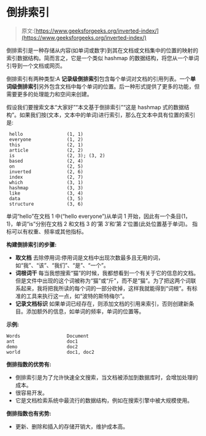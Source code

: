# 倒排索引

> 原文:[https://www.geeksforgeeks.org/inverted-index/](https://www.geeksforgeeks.org/inverted-index/)

倒排索引是一种存储从内容(如单词或数字)到其在文档或文档集中的位置的映射的索引数据结构。简而言之，它是一个类似 hashmap 的数据结构，将您从一个单词引导到一个文档或网页。

倒排索引有两种类型:A **记录级倒排索引**包含每个单词对文档的引用列表。一个**单词级倒排索引**另外包含文档中每个单词的位置。后一种形式提供了更多的功能，但需要更多的处理能力和空间来创建。

假设我们要搜索文本“大家好”“本文基于倒排索引”“这是 hashmap 式的数据结构”。如果我们按(文本，文本中的单词)进行索引，那么在文本中具有位置的索引是:

```
 hello                (1, 1)
 everyone             (1, 2)
 this                 (2, 1)
 article              (2, 2)
 is                   (2, 3); (3, 2)
 based                (2, 4)
 on                   (2, 5)
 inverted             (2, 6)
 index                (2, 7)
 which                (3, 1)
 hashmap              (3, 3)
 like                 (3, 4)
 data                 (3, 5)
 structure            (3, 6)
```

单词“hello”在文档 1 中(“hello everyone”)从单词 1 开始，因此有一个条目(1，1)，单词“is”分别在文档 2 和文档 3 的‘第 3’和‘第 2’位置(此处位置基于单词)。
指标可以有权重、频率或其他指标。

**构建倒排索引的步骤:**

*   **取文档**
    去除停用词:停用词是文档中出现次数最多且无用的词，如“我”、“该”、“我们”、“是”、“一个”。
*   **词根词干**
    每当我想搜索“猫”的时候，我都想看到一个有关于它的信息的文档。但是文件中出现的这个词被称为“猫”或“斤”，而不是“猫”。为了把这两个词联系起来，我将把我所读的每个词的一部分砍掉，这样我就能得到“词根”。有标准的工具来执行这一点，如“波特的斯特梅尔”。
*   **记录文档标识**
    如果单词已经存在，则添加文档的引用来索引，否则创建新条目。添加额外的信息，如单词的频率，单词的位置等。

**示例:**

```
Words                 Document
ant                   doc1
demo                  doc2
world                 doc1, doc2
```

**倒排指数的优势有:**

*   倒排索引是为了允许快速全文搜索，当文档被添加到数据库时，会增加处理的成本。
*   很容易开发。
*   它是文档检索系统中最流行的数据结构，例如在搜索引擎中被大规模使用。

**倒排指数也有劣势:**

*   更新、删除和插入的存储开销大，维护成本高。